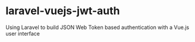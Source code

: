 # laravel-vuejs-jwt-auth
Using Laravel to build JSON Web Token based authentication with a Vue.js user interface
